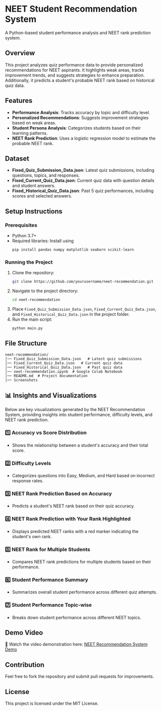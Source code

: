 # NEET Student Recommendation System
A Python-based student performance analysis and NEET rank prediction system.

## Overview
This project analyzes quiz performance data to provide personalized recommendations for NEET aspirants. It highlights weak areas, tracks improvement trends, and suggests strategies to enhance preparation. Additionally, it predicts a student's probable NEET rank based on historical quiz data.

## Features
- **Performance Analysis**: Tracks accuracy by topic and difficulty level.
- **Personalized Recommendations**: Suggests improvement strategies based on weak areas.
- **Student Persona Analysis**: Categorizes students based on their learning patterns.
- **NEET Rank Prediction**: Uses a logistic regression model to estimate the probable NEET rank.

## Dataset
- **Fixed_Quiz_Submission_Data.json**: Latest quiz submissions, including questions, topics, and responses.
- **Fixed_Current_Quiz_Data.json**: Current quiz data with question details and student answers.
- **Fixed_Historical_Quiz_Data.json**: Past 5 quiz performances, including scores and selected answers.

## Setup Instructions
### Prerequisites
- Python 3.7+
- Required libraries: Install using
  ```bash
  pip install pandas numpy matplotlib seaborn scikit-learn
  ```

### Running the Project
1. Clone the repository:
   ```bash
   git clone https://github.com/yourusername/neet-recommendation.git
   ```
2. Navigate to the project directory:
   ```bash
   cd neet-recommendation
   ```
3. Place `Fixed_Quiz_Submission_Data.json`, `Fixed_Current_Quiz_Data.json`, and `Fixed_Historical_Quiz_Data.json` in the project folder.
4. Run the main script:
   ```bash
   python main.py
   ```

## File Structure
```
neet-recommendation/
│── Fixed_Quiz_Submission_Data.json   # Latest quiz submissions
│── Fixed_Current_Quiz_Data.json   # Current quiz data
│── Fixed_Historical_Quiz_Data.json   # Past quiz data
│── neet-recommendation.ipynb  # Google Colab Notebook
│── README.md  # Project documentation
|── Screenshots
```

## 📊 Insights and Visualizations  

Below are key visualizations generated by the NEET Recommendation System, providing insights into student performance, difficulty levels, and NEET rank prediction.

### 1️⃣ Accuracy vs Score Distribution  
- Shows the relationship between a student's accuracy and their total score.  
  
### 2️⃣ Difficulty Levels  
- Categorizes questions into Easy, Medium, and Hard based on incorrect response rates.  

### 3️⃣ NEET Rank Prediction Based on Accuracy  
- Predicts a student's NEET rank based on their quiz accuracy.   

### 4️⃣ NEET Rank Prediction with Your Rank Highlighted  
- Displays predicted NEET ranks with a red marker indicating the student's own rank.   

### 5️⃣ NEET Rank for Multiple Students  
- Compares NEET rank predictions for multiple students based on their performance.  

### 6️⃣ Student Performance Summary  
- Summarizes overall student performance across different quiz attempts.  

### 7️⃣ Student Performance Topic-wise  
- Breaks down student performance across different NEET topics.  


## Demo Video
🎥 Watch the video demonstration here: [NEET Recommendation System Demo](https://drive.google.com/file/d/1iD4UBaZPlq3zklAcae70NBJzI2yFOAmE/view?usp=sharing)


## Contribution
Feel free to fork the repository and submit pull requests for improvements.

## License
This project is licensed under the MIT License.


